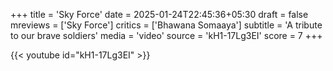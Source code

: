 +++
title = 'Sky Force'
date = 2025-01-24T22:45:36+05:30
draft = false
mreviews = ['Sky Force']
critics = ['Bhawana Somaaya']
subtitle = 'A tribute to our brave soldiers'
media = 'video'
source = 'kH1-17Lg3EI'
score = 7
+++

{{< youtube id="kH1-17Lg3EI" >}}
